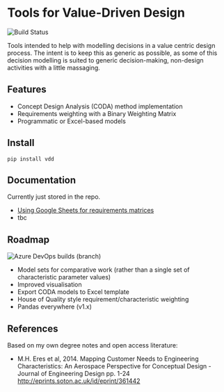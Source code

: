 Tools for Value-Driven Design
=============================

![Build Status][master-build-status]


Tools intended to help with modelling decisions in a value centric
design process. The intent is to keep this as generic as possible, as
some of this decision modelling is suited to generic decision-making,
non-design activities with a little massaging.

Features
-------

  - Concept Design Analysis (CODA) method implementation
  - Requirements weighting with a Binary Weighting Matrix
  - Programmatic or Excel-based models

Install
-------

	pip install vdd

Documentation
-------

Currently just stored in the repo.

  - [Using Google Sheets for requirements matrices][binwm-gsheets]
  - tbc

Roadmap
-------

![Azure DevOps builds (branch)][develop-build-status]

  - Model sets for comparative work (rather than a single set of
	characteristic parameter values)
  - Improved visualisation
  - Export CODA models to Excel template
  - House of Quality style requirement/characteristic weighting
  - Pandas everywhere (v1.x)

References
----------

Based on my own degree notes and open access literature:

  - M.H. Eres et al, 2014. Mapping Customer Needs to Engineering
	Characteristics: An Aerospace Perspective for Conceptual Design -
	Journal of Engineering Design pp. 1-24
	<http://eprints.soton.ac.uk/id/eprint/361442>

<!-- statuses -->
[master-build-status]: https://dev.azure.com/corriander/code-projects/_apis/build/status/corriander.vdd?branchName=master
[develop-build-status]: https://img.shields.io/azure-devops/build/corriander/d4da21a7-9ca1-4ecd-a01c-790771205d03/1/develop?label=develop&style=plastic
[binwm-gsheets]: ./docs/gsheets-integration.md
